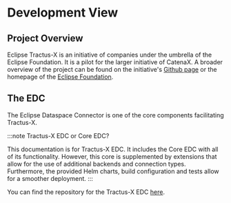 # Development View

## Project Overview

Eclipse Tractus-X is an initiative of companies under the umbrella of the Eclipse Foundation.
It is a pilot for the larger initiative of CatenaX.
A broader overview of the project can be found on the initiative's [Github page][tractusx-edc-link]
or the homepage of the [Eclipse Foundation](https://projects.eclipse.org/projects/automotive.tractusx).

## The EDC

The Eclipse Dataspace Connector is one of the core components facilitating Tractus-X.

:::note Tractus-X EDC or Core EDC?

This documentation is for Tractus-X EDC.
It includes the Core EDC with all of its functionality.
However, this core is supplemented by extensions that allow for the use of additional backends and connection types.
Furthermore, the provided Helm charts, build configuration and tests allow for a smoother deployment.
:::

You can find the repository for the Tractus-X EDC [here][tractusx-edc-link].

[tractusx-edc-link]: https://github.com/eclipse-tractusx/tractusx-edc
